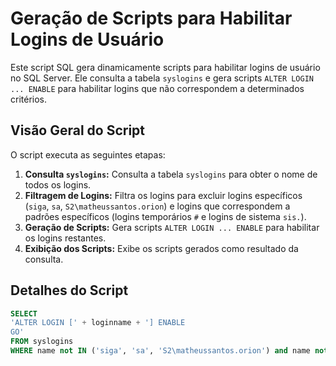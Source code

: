 # Geração de Scripts para Habilitar Logins de Usuário

Este script SQL gera dinamicamente scripts para habilitar logins de usuário no SQL Server. Ele consulta a tabela `syslogins` e gera scripts `ALTER LOGIN ... ENABLE` para habilitar logins que não correspondem a determinados critérios.

## Visão Geral do Script

O script executa as seguintes etapas:

1.  **Consulta `syslogins`:** Consulta a tabela `syslogins` para obter o nome de todos os logins.
2.  **Filtragem de Logins:** Filtra os logins para excluir logins específicos (`siga`, `sa`, `S2\matheussantos.orion`) e logins que correspondem a padrões específicos (logins temporários `#` e logins de sistema `sis.`).
3.  **Geração de Scripts:** Gera scripts `ALTER LOGIN ... ENABLE` para habilitar os logins restantes.
4.  **Exibição dos Scripts:** Exibe os scripts gerados como resultado da consulta.

## Detalhes do Script

```sql
SELECT
'ALTER LOGIN [' + loginname + '] ENABLE
GO'
FROM syslogins
WHERE name not IN ('siga', 'sa', 'S2\matheussantos.orion') and name not like '%#%' and name not like '%sis.%';
